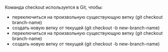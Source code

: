 Команда checkout используется в Git, чтобы:
* переключиться на произвольную существующую ветку (git checkout branch-name)
* создать новую ветку от текущей (git checkout -b new-branch-name)
* переключиться на произвольную существующую ветку (git checkout branch-name)
* создать новую ветку от текущей (git checkout -b new-branch-name)
